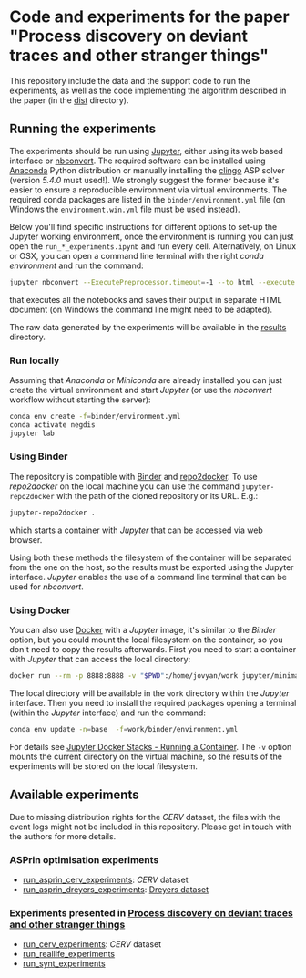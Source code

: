 # Code and experiments for the paper "Process discovery on deviant traces and other stranger things"

This repository include the data and the support code to run the experiments, as well as the code implementing the algorithm described in the paper (in the [dist](dist) directory).

## Running the experiments

The experiments should be run using [Jupyter](https://jupyter.org/), either using its web based interface or [nbconvert](https://nbconvert.readthedocs.io/en/latest/). The required software can be installed using [Anaconda](https://www.anaconda.com/) Python distribution or manually installing the [clingo](https://potassco.org/clingo/) ASP solver (version *5.4.0* must used!). We strongly suggest the former because it's easier to ensure a reproducible environment via virtual environments. The required conda packages are listed in the `binder/environment.yml` file (on Windows the `environment.win.yml` file must be used instead).

Below you'll find specific instructions for different options to set-up the Jupyter working environment, once the environment is running you can just open the `run_*_experiments.ipynb` and run every cell. Alternatively, on Linux or OSX, you can open a command line terminal with the right *conda environment* and run the command:

``` bash
jupyter nbconvert --ExecutePreprocessor.timeout=-1 --to html --execute run_*_experiments.ipynb
```

that executes all the notebooks and saves their output in separate HTML document (on Windows the command line might need to be adapted).

The raw data generated by the experiments will be available in the [results](results) directory.

### Run locally

Assuming that *Anaconda* or *Miniconda* are already installed you can just create the virtual environment and start *Jupyter* (or use the *nbconvert* workflow without starting the server):

``` bash
conda env create -f=binder/environment.yml
conda activate negdis
jupyter lab
```

### Using Binder

The repository is compatible with [Binder](https://mybinder.org/) and [repo2docker](http://repo2docker.readthedocs.io/). To use *repo2docker* on the local machine you can use the command `jupyter-repo2docker` with the path of the cloned repository or its URL. E.g.:

``` bash
jupyter-repo2docker .
```

which starts a container with *Jupyter* that can be accessed via web browser.

Using both these methods the filesystem of the container will be separated from the one on the host, so the results must be exported using the Jupyter interface. *Jupyter* enables the use of a command line terminal that can be used for *nbconvert*.

### Using Docker

You can also use [Docker](https://www.docker.com/) with a *Jupyter* image, it's similar to the *Binder* option, but you could mount the local filesystem on the container, so you don't need to copy the results afterwards. First you need to start a container with *Jupyter* that can access the local directory:

``` bash
docker run --rm -p 8888:8888 -v "$PWD":/home/jovyan/work jupyter/minimal-notebook
```

The local directory will be available in the `work` directory within the *Jupyter* interface. Then you need to install the required packages opening a terminal (within the *Jupyter* interface) and run the command:

``` bash
conda env update -n=base  -f=work/binder/environment.yml
```

For details see [Jupyter Docker Stacks - Running a Container](https://jupyter-docker-stacks.readthedocs.io/en/latest/using/running.html). The `-v` option mounts the current directory on the virtual machine, so the results of the experiments will be stored on the local filesystem.

## Available experiments

Due to missing distribution rights for the *CERV* dataset, the files with the event logs might not be included in this repository. Please get in touch with the authors for more details.

### ASPrin optimisation experiments

- [run_asprin_cerv_experiments](run_asprin_cerv_experiments.ipynb): *CERV* dataset
- [run_asprin_dreyers_experiments](run_asprin_dreyers_experiments.ipynb): [Dreyers dataset](https://github.com/tslaats/EventLogs)

### Experiments presented in [Process discovery on deviant traces and other stranger things](https://doi.org/10.48550/arXiv.2109.14883)

- [run_cerv_experiments](run_cerv_experiments.ipynb): *CERV* dataset
- [run_reallife_experiments](run_reallife_experiments.ipynb)
- [run_synt_experiments](run_synt_experiments.ipynb)

